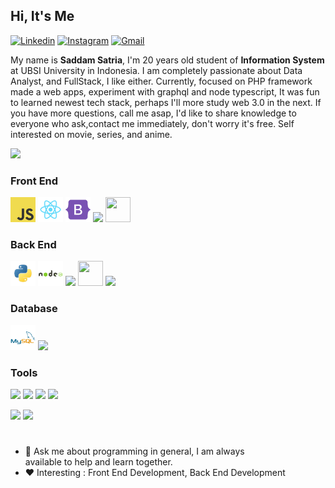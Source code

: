 ## Hi, It's Me
[![Linkedin](https://img.shields.io/badge/-LinkedIn-blue?style=flat&logo=Linkedin&logoColor=white)](https://id.linkedin.com/in/saddam-satria-ardhi-837570170)
[![Instagram](https://img.shields.io/badge/-Instagram-c13584?style=flat&labelColor=c13584&logo=instagram&logoColor=white)](https://instagram.com/saddamsatria_12)
[![Gmail](https://img.shields.io/badge/-Gmail-c14438?style=flat&logo=Gmail&logoColor=white)](mailto:karier.saddamsatria@gmail.com)


My name is **Saddam Satria**, I'm 20 years old student of **Information System** at UBSI University in Indonesia.
I am completely passionate about Data Analyst, and FullStack, I like either. Currently, focused on PHP framework made a web apps, experiment with graphql and node typescript,
It was fun to learned newest tech stack, perhaps I'll more study web 3.0 in the next. If you have more questions, call me asap, I'd like to share knowledge to everyone who ask,contact me immediately, don't worry it's free. 
Self interested on movie, series, and anime.

<img src= "https://i.pinimg.com/originals/3d/f0/bf/3df0bf305487fbfca17639acc181efab.gif"/>

 ### Front End
<code><img height="40" src="https://raw.githubusercontent.com/github/explore/80688e429a7d4ef2fca1e82350fe8e3517d3494d/topics/javascript/javascript.png"></code>
<code><img height="40" src="https://raw.githubusercontent.com/github/explore/80688e429a7d4ef2fca1e82350fe8e3517d3494d/topics/react/react.png"></code>
<code><img height="40" src="https://raw.githubusercontent.com/devicons/devicon/master/icons/bootstrap/bootstrap-plain.svg"></code>
<code><img height="40" src="https://www.creative-tim.com/assets/frameworks/icon-nextjs-552cecd0240ba0ae7b5fbf899c1ee10cd66f8c38ea6fe77233fd37ad1cff0dca.png"></code>
<code><img height="40" width="40" src="https://encrypted-tbn0.gstatic.com/images?q=tbn:ANd9GcQ6gXIWGddX1tpDH-IuWTdiYFNkMywjf5QXDA&usqp=CAU"></code>


### Back End
<code><img height="40" src="https://raw.githubusercontent.com/github/explore/80688e429a7d4ef2fca1e82350fe8e3517d3494d/topics/python/python.png"></code>
<code><img height="40" src="https://raw.githubusercontent.com/devicons/devicon/master/icons/nodejs/nodejs-original-wordmark.svg"></code>
<code><img height="30" src="https://upload.wikimedia.org/wikipedia/commons/thumb/2/27/PHP-logo.svg/2560px-PHP-logo.svg.png"></code>
<code><img height="40" width="40" src="https://encrypted-tbn0.gstatic.com/images?q=tbn:ANd9GcRdsiAE1Vc0SkKWKE3sRB5cBru-mKDZBFAiPw&usqp=CAU"></code>
<code><img height="40" src="https://graphql.org/img/og-image.png"></code>


### Database
<code><img height="40" src="https://raw.githubusercontent.com/devicons/devicon/master/icons/mysql/mysql-original-wordmark.svg"></code>
<code><img height="40" src="https://sekolahlinux.com/wp-content/uploads/2016/04/0B33Jt3ad_zj9YlR6RDhtdjFyVDQ.png"></code>

### Tools 
<code><img height="40" src="https://encrypted-tbn0.gstatic.com/images?q=tbn:ANd9GcThbDSylIf9McRUKgXbvitPzKh9iORol6hX2g&usqp=CAU"></code>
<code><img height="40" src="https://cdn.freelogovectors.net/wp-content/uploads/2020/12/postman-logo.png"></code>
<code><img height="40" src="https://upload.wikimedia.org/wikipedia/commons/thumb/9/9a/Visual_Studio_Code_1.35_icon.svg/1024px-Visual_Studio_Code_1.35_icon.svg.png"></code>
<code><img height="40"  src="https://encrypted-tbn0.gstatic.com/images?q=tbn:ANd9GcRa_kCTcqGHH-fAvVuUIZO2gwXultgP44kUHQ&usqp=CAU"></code>



<code><img height="120" src="https://github-readme-stats-anuraghazra1.vercel.app/api/top-langs/?username=saddam-satria&layout=compact&show_icons=true&theme=default&hide_b"></code>
<code><img height="120" src="https://github-readme-stats.vercel.app/api?username=saddam-satria&layout=compact&show_icons=true&theme=default&hide_border=true"></code>


#
- 💬 Ask me about programming in general, I am always <br> available to help and learn together.
- ❤️ Interesting : Front End Development, Back End Development

